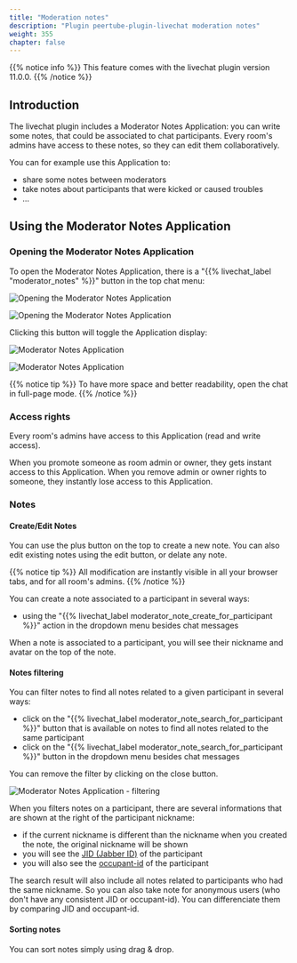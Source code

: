 ```yaml
---
title: "Moderation notes"
description: "Plugin peertube-plugin-livechat moderation notes"
weight: 355
chapter: false
---
```


{{% notice info %}}
This feature comes with the livechat plugin version 11.0.0.
{{% /notice %}}

## Introduction

The livechat plugin includes a Moderator Notes Application: you can write some notes, that could be associated to chat participants.
Every room's admins have access to these notes, so they can edit them collaboratively.

You can for example use this Application to:

* share some notes between moderators
* take notes about participants that were kicked or caused troubles
* ...

## Using the Moderator Notes Application

### Opening the Moderator Notes Application

To open the Moderator Notes Application, there is a "{{% livechat_label "moderator_notes" %}}" button in the top chat menu:

![Opening the Moderator Notes Application](/peertube-plugin-livechat/images/moderation_notes_open_app_video.png?classes=shadow,border&height=200px)

![Opening the Moderator Notes Application](/peertube-plugin-livechat/images/moderation_notes_open_app_fullpage.png?classes=shadow,border&height=200px)

Clicking this button will toggle the Application display:

![Moderator Notes Application](/peertube-plugin-livechat/images/moderator_notes_app_video_1.png?classes=shadow,border&height=200px)

![Moderator Notes Application](/peertube-plugin-livechat/images/moderator_notes_app_fullpage_1.png?classes=shadow,border&height=200px)

{{% notice tip %}}
To have more space and better readability, open the chat in full-page mode.
{{% /notice %}}

### Access rights

Every room's admins have access to this Application (read and write access).

When you promote someone as room admin or owner, they gets instant access to this Application.
When you remove admin or owner rights to someone, they instantly lose access to this Application.

### Notes

#### Create/Edit Notes

You can use the plus button on the top to create a new note.
You can also edit existing notes using the edit button, or delate any note.

{{% notice tip %}}
All modification are instantly visible in all your browser tabs, and for all room's admins.
{{% /notice %}}

You can create a note associated to a participant in several ways:

* using the "{{% livechat_label moderator_note_create_for_participant %}}" action in the dropdown menu besides chat messages

When a note is associated to a participant, you will see their nickname and avatar on the top of the note.

#### Notes filtering

You can filter notes to find all notes related to a given participant in several ways:

* click on the "{{% livechat_label moderator_note_search_for_participant %}}" button that is available on notes to find all notes related to the same participant
* click on the "{{% livechat_label moderator_note_search_for_participant %}}" button in the dropdown menu besides chat messages

You can remove the filter by clicking on the close button.

![Moderator Notes Application - filtering](/peertube-plugin-livechat/images/moderation_notes_filters.png?classes=shadow,border&height=200px)

When you filters notes on a participant, there are several informations that are shown at the right of the participant nickname:

* if the current nickname is different than the nickname when you created the note, the original nickname will be shown
* you will see the [JID (Jabber ID)](https://xmpp.org/extensions/xep-0029.html) of the participant
* you will also see the [occupant-id](https://xmpp.org/extensions/xep-0421.html) of the participant

The search result will also include all notes related to participants who had the same nickname.
So you can also take note for anonymous users (who don't have any consistent JID or occupant-id).
You can differenciate them by comparing JID and occupant-id.

#### Sorting notes

You can sort notes simply using drag & drop.
